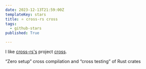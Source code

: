 ```yaml
---
date: 2023-12-13T21:59:00Z
templateKey: stars
title: ⭐ cross-rs cross
tags:
  - github-stars
published: True

---
```


I like [cross-rs's](https://github.com/cross-rs) project [cross](https://github.com/cross-rs/cross).

“Zero setup” cross compilation and “cross testing” of Rust crates
